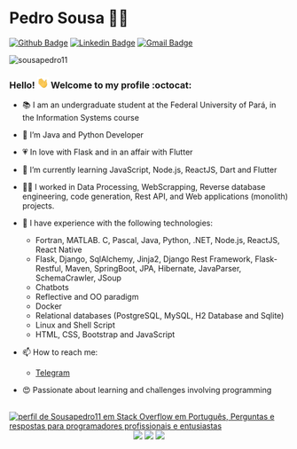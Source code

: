 <link href="style.css" rel="stylesheet"></link>

<!-- **SousaPedro11/sousapedro11** is a ✨ _special_ ✨ repository because its `README.md` (this file) appears on your GitHub profile.

Here are some ideas to get you started: -->

# Pedro Sousa :man_technologist:

[![Github Badge](https://img.shields.io/badge/-Github-000?style=flat-square&logo=Github&logoColor=white&link=https://github.com/sousapedro11)](https://github.com/sousapedro11)
[![Linkedin Badge](https://img.shields.io/badge/-LinkedIn-blue?style=flat-square&logo=Linkedin&logoColor=white&link=https://www.linkedin.com/in/sousapedro11/)](https://www.linkedin.com/in/sousapedro11/)
[![Gmail Badge](https://img.shields.io/badge/-Gmail-c14438?style=flat-square&logo=Gmail&logoColor=white&link=mailto:ppls2106@gmail.com)](mailto:ppls2106@gmail.com)

<p align="left">
  <img src="https://komarev.com/ghpvc/?username=sousapedro11&label=Profile%20Views&style=flat" alt="sousapedro11" />
</p>

<!-- <p align="left">
  <a href="https://github.com/ryo-ma/github-profile-trophy">
    <img src="https://github-profile-trophy.vercel.app/?username=sousapedro11&theme=dracula" alt="sousapedro11" />
  </a>
</p> -->

### Hello! <img style="margin: 0 auto" src="https://github.com/SousaPedro11/sousapedro11/blob/master/images/Hi.gif" height="20"> Welcome to my profile :octocat:

- :books: I am an undergraduate student at the Federal University of Pará, in the Information Systems course
- 🔭 I’m Java and Python Developer
- :heartpulse: In love with Flask and in an affair with Flutter
- 🌱 I’m currently learning JavaScript, Node.js, ReactJS, Dart and Flutter
- :man_technologist: I worked in Data Processing, WebScrapping, Reverse database engineering, code generation, Rest API, and Web applications (monolith) projects.
- :older_man: I have experience with the following technologies:

  - Fortran, MATLAB. C, Pascal, Java, Python, .NET, Node.js, ReactJS, React Native
  - Flask, Django, SqlAlchemy, Jinja2, Django Rest Framework, Flask-Restful, Maven, SpringBoot, JPA, Hibernate, JavaParser, SchemaCrawler, JSoup
  - Chatbots
  - Reflective and OO paradigm
  - Docker
  - Relational databases (PostgreSQL, MySQL, H2 Database and Sqlite)
  - Linux and Shell Script
  - HTML, CSS, Bootstrap and JavaScript
      <!-- - 👯 I’m looking to collaborate on ... -->
    <!-- - 🤔 I’m looking for help with ... -->
    <!-- - 💬 Ask me about them, open a issue -->

- 📫 How to reach me:
  - [Telegram](https://t.me/sousapedro11)
  <!-- - 😄 Pronouns: ... -->
- :heart_eyes: Passionate about learning and challenges involving programming
<br>
<a href="https://pt.stackoverflow.com/users/237906/sousapedro11"><img src="https://pt.stackoverflow.com/users/flair/237906.png?theme=dark" width="208" height="58" alt="perfil de Sousapedro11 em Stack Overflow em Portugu&#234;s, Perguntas e respostas para programadores profissionais e entusiastas" title="perfil de Sousapedro11 em Stack Overflow em Portugu&#234;s, Perguntas e respostas para programadores profissionais e entusiastas"></a>
<br>
<center>
<img src="https://github-readme-stats-umber-seven.vercel.app/api?username=sousapedro11&count_private=true&include_all_commits=true&theme=tokyonight">
<img src="https://github-readme-stats-umber-seven.vercel.app/api/top-langs/?username=sousapedro11&layout=compact&&langs_count=108&count_private=true&theme=tokyonight" height=195px>
<img src="https://github-readme-stats-umber-seven.vercel.app/api/wakatime?username=sousapedro11&theme=tokyonight">
<!-- <div class='card-editors'>
      <p class='title-editors' style="color: #70a5fd;
  font-family: 'Segoe UI', Tahoma, Geneva, Verdana, sans-serif;">
        Editors over 7 Last Days
      </p>
      <img
        src="https://wakatime.com/share/@sousapedro11/4bf06719-334e-49d5-9399-ff79b27ef3ad.svg"
        alt="editors"
        height="195"
      />
    </div> -->

</center>
